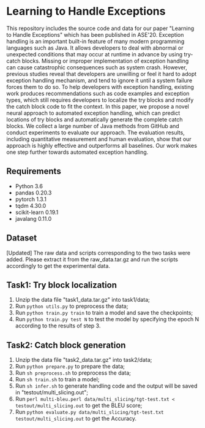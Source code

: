 # Learning to Handle Exceptions
This repository includes the source code and data for our paper "Learning to Handle Exceptions" which has been published in ASE'20. 
Exception handling is an important built-in feature of many modern programming languages such as Java. It allows developers to deal with abnormal or unexpected conditions that may occur at runtime in advance by using try-catch blocks. Missing or improper implementation of exception handling can cause catastrophic consequences such as system crash. However, previous studies reveal that developers are unwilling or feel it hard to adopt exception handling mechanism, and tend to ignore it until a system failure forces them to do so. To help developers with exception handling, existing work produces recommendations such as code examples and exception types, which still requires developers to localize the try blocks and modify the catch block code to fit the context. In this paper, we propose a novel neural approach to automated exception handling, which can predict locations of try blocks and automatically generate the complete catch blocks. We collect a large number of Java methods from GitHub and conduct experiments to evaluate our approach. The evaluation results, including quantitative measurement and human evaluation, show that our approach is highly effective and outperforms all baselines. Our work makes one step further towards automated exception handling.
## Requirements
* Python 3.6
* pandas 0.20.3
* pytorch 1.3.1
* tqdm 4.30.0
* scikit-learn 0.19.1
* javalang 0.11.0

## Dataset
[Updated] The raw data and scripts corresponding to the two tasks were added. 
Please extract it from the raw_data.tar.gz and run the scripts accordingly to get the experimental data.


## Task1: Try block localization
1. Unzip the data file "task1_data.tar.gz" into task1/data;
2. Run `python utils.py` to preprocess the data;
3. Run `python train.py train` to train a model and save the checkpoints;
4. Run `python train.py test N` to test the model by specifying the epoch N according to the results of step 3.

## Task2: Catch block generation
1. Unzip the data file "task2_data.tar.gz" into task2/data;
2. Run `python prepare.py` to prepare the data;
3. Run `sh preprocess.sh` to preprocess the data;
4. Run `sh train.sh` to train a model;
5. Run `sh infer.sh` to generate handling code and the output will be saved in "testout/multi_slicing.out";
6. Run `perl multi-bleu.perl data/multi_slicing/tgt-test.txt < testout/multi_slicing.out` to get the BLEU score;
7. Run `python evaluate.py data/multi_slicing/tgt-test.txt testout/multi_slicing.out` to get the Accuracy.
